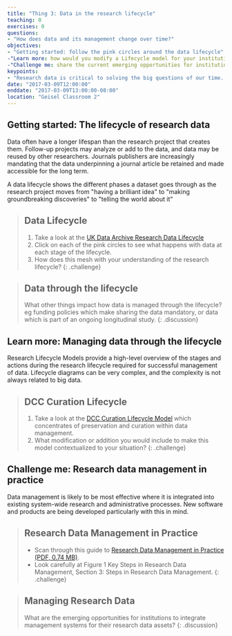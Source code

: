 ```yaml
---
title: "Thing 3: Data in the research lifecycle"
teaching: 0
exercises: 0
questions:
- "How does data and its management change over time?"
objectives:
- "Getting started: follow the pink circles around the data lifecycle"
-"Learn more: how would you modify a Lifecycle model for your institution?"
-"Challenge me: share the current emerging opportunities for institutions to integrate management systems for your research data assets."
keypoints:
- "Research data is critical to solving the big questions of our time.  "
date: "2017-03-09T12:00:00"
enddate: "2017-03-09T13:00:00-08:00"
location: "Geisel Classroom 2"
---
```


## Getting started: The lifecycle of research data

Data often have a longer lifespan than the research project that creates them. Follow-up projects may analyze or add to the data, and data may be reused by other researchers.  Journals publishers are increasingly mandating that the data underpinning a journal article be retained and made accessible for the long term.

A data lifecycle shows the different phases a dataset goes through as the research project moves from "having a brilliant idea" to "making groundbreaking discoveries" to "telling the world about it"

> ## Data Lifecycle
>1. Take a look at the [UK Data Archive Research Data Lifecycle](http://www.data-archive.ac.uk/create-manage/life-cycle)
>2. Click on each of the pink circles to see what happens with data at each stage of the lifecycle.
>3. How does this mesh with your understanding of the research lifecycle?
{: .challenge}

>## Data through the lifecycle
>What other things impact how data is managed through the lifecycle? eg funding policies which make sharing the data mandatory, or data which is part of an ongoing longitudinal study.
{: .discussion}

## Learn more: Managing data through the lifecycle

Research Lifecycle Models provide a high-level overview of the stages and actions during the research lifecycle required for successful management of data.  Lifecycle diagrams can be very complex, and the complexity is not always related to big data.

>## DCC Curation Lifecycle
>1. Take a look at the [DCC Curation Lifecycle Model](http://www.dcc.ac.uk/resources/curation-lifecycle-model) which concentrates of preservation and curation within data management.
>2. What modification or addition you would include to make this model contextualized to your situation?
{: .challenge}

## Challenge me: Research data management in practice

Data management is likely to be most effective where it is integrated into existing system-wide research and administrative processes. New software and products are being developed particularly with this in mind.

>## Research Data Management in Practice
>* Scan through this guide to [Research Data Management in Practice (PDF, 0.74 MB)](http://www.ands.org.au/__data/assets/pdf_file/0009/394056/research-data-management-in-practice.pdf).
>* Look carefully at Figure 1 Key Steps in Research Data Management, Section 3: Steps in Research Data Management.
{: .challenge}


>## Managing Research Data
>What are the emerging opportunities for institutions to integrate management systems for their research data assets?
> {: .discussion}
